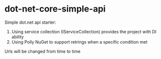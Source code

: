 # dot-net-core-simple-api
Simple dot.net api starter:
1. Using service collection (IServiceCollection) provides the project with DI ability
2. Using Polly NuGet to support retrings when a specific condition met

Urls will be changed from time to time
